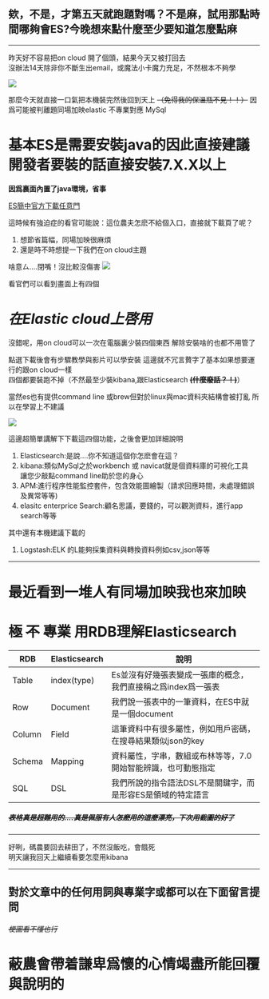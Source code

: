## 欸，不是，才第五天就跑題對嗎？不是麻，試用那點時間哪夠會ES?今晚想來點什麼至少要知道怎麼點麻
---

昨天好不容易把on cloud 開了個頭，結果今天又被打回去  
沒辦法14天除非你不斷生出email，或魔法小卡魔力充足，不然根本不夠學

![](https://CY810912.github.io/th12img/localstart.png)

那麼今天就直接一口氣把本機裝完然後回到天上 ~~（免得我的保溫瓶不見！！）~~
因爲可能被判離題同場加映elastic 不專業對應 MySql 

# 基本ES是需要安裝java的因此直接建議開發者要裝的話直接安裝7.X.X以上
**因爲裏面內置了java環境，省事**  

[ES簡中官方下載任意門](https://www.elastic.co/cn/downloads/)

這時候有強迫症的看官可能說：這位農夫怎麽不給個入口，直接就下載頁了呢？  
1. 想節省篇幅，同場加映很麻煩
2. 還是時不時想提一下我們在on cloud主題

啥意ㄙ....閉嘴！沒比較沒傷害
![](https://CY810912.github.io/th12img/download.png)

看官們可以看到畫面上有四個
# **_在Elastic cloud上啓用_**
沒錯呢，用on cloud可以一次在電腦裏少裝四個東西
解除安裝啥的也都不用管了

點選下載後會有步驟教學與影片可以學安裝
這邊就不冗言贅字了基本如果想要運行的跟on cloud一樣  
四個都要裝跑不掉（不然最至少裝kibana,跟Elasticsearch **~~(什麼廢話？！)~~**）

當然es也有提供command line 或brew但對於linux與mac資料夾結構會被打亂
所以在學習上不建議

![](https://CY810912.github.io/th12img/guistart.png)


這邊超簡單講解下下載這四個功能，之後會更加詳細說明  
1. Elasticsearch:是說....你不知道這個你怎麽會在這？
2. kibana:類似MySql之於workbench 或 navicat就是個資料庫的可視化工具  
   讓您少敲點command line助於您的身心
3. APM:進行程序性能監控套件，包含效能圖繪製（請求回應時間，未處理錯誤及異常等等)
4. elasitc enterprice Search:顧名思議，要錢的，可以觀測資料，進行app search等等

其中還有本機建議下載的
1. Logstash:ELK 的L能夠採集資料與轉換資料例如csv,json等等

---

# 最近看到一堆人有同場加映我也來加映

# 極 ~~不~~ 專業 用RDB理解Elasticsearch

RDB | Elasticsearch| 說明
---------|----------|----------
 Table | index(type) | Es並沒有好幾張表變成一張庫的概念，我們直接稱之爲index爲一張表 
 Row | Document | 我們說一張表中的一筆資料，在ES中就是一個document 
 Column | Field | 這筆資料中有很多屬性，例如用戶密碼，在搜尋結果類似json的key
 Schema | Mapping | 資料屬性，字串，數組或布林等等，7.0開始智能辨識，也可動態指定
 SQL | DSL | 我們所說的指令語法DSL不是關鍵字，而是形容ES是領域的特定語言  


##### ~~表格真是超難用的....真是佩服有人怎麽用的這麼漂亮，下次用截圖的好了~~

---  

好咧，碼農要回去耕田了，不然沒飯吃，會餓死  
明天讓我回天上繼續看要怎麼用kibana

---

## 對於文章中的任何用詞與專業字或都可以在下面留言提問 
###### ~~梗圖看不懂也行~~
# 蔽農會帶着謙卑爲懷的心情竭盡所能回覆與說明的